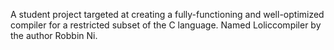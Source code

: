 A student project targeted at creating a fully-functioning and well-optimized compiler for a restricted subset of the C language. Named Loliccompiler by the author Robbin Ni.